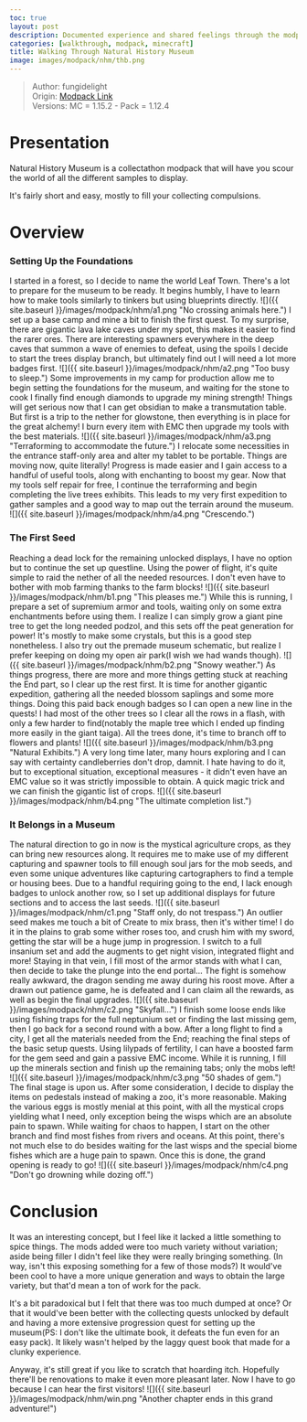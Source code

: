 ```yaml
---
toc: true
layout: post
description: Documented experience and shared feelings through the modpack.
categories: [walkthrough, modpack, minecraft]
title: Walking Through Natural History Museum
image: images/modpack/nhm/thb.png
---
```

>Author: fungidelight  
Origin: [Modpack Link](https://www.curseforge.com/minecraft/modpacks/natural-history-museum)  
Versions: MC = 1.15.2 - Pack = 1.12.4

# Presentation
Natural History Museum is a collectathon modpack that will have you scour the world of all the different samples to display.

It's fairly short and easy, mostly to fill your collecting compulsions.

# Overview
### Setting Up the Foundations
I started in a forest, so I decide to name the world Leaf Town. There's a lot to prepare for the museum to be ready. It begins humbly, I have to learn how to make tools similarly to tinkers but using blueprints directly.
![]({{ site.baseurl }}/images/modpack/nhm/a1.png "No crossing animals here.")
I set up a base camp and mine a bit to finish the first quest. To my surprise, there are gigantic lava lake caves under my spot, this makes it easier to find the rarer ores.
There are interesting spawners everywhere in the deep caves that summon a wave of enemies to defeat, using the spoils I decide to start the trees display branch, but ultimately find out I will need a lot more badges first.
![]({{ site.baseurl }}/images/modpack/nhm/a2.png "Too busy to sleep.")
Some improvements in my camp for production allow me to begin setting the foundations for the museum, and waiting for the stone to cook I finally find enough diamonds to upgrade my mining strength!
Things will get serious now that I can get obsidian to make a transmutation table. But first is a trip to the nether for glowstone, then everything is in place for the great alchemy! I burn every item with EMC then upgrade my tools with the best materials.
![]({{ site.baseurl }}/images/modpack/nhm/a3.png "Terraforming to accommodate the future.")
I relocate some necessities in the entrance staff-only area and alter my tablet to be portable. Things are moving now, quite literally! Progress is made easier and I gain access to a handful of useful tools, along with enchanting to boost my gear. Now that my tools self repair for free, I continue the terraforming and begin completing the live trees exhibits. This leads to my very first expedition to gather samples and a good way to map out the terrain around the museum.
![]({{ site.baseurl }}/images/modpack/nhm/a4.png "Crescendo.")
### The First Seed
Reaching a dead lock for the remaining unlocked displays, I have no option but to continue the set up questline. Using the power of flight, it's quite simple to raid the nether of all the needed resources. I don't even have to bother with mob farming thanks to the farm blocks!
![]({{ site.baseurl }}/images/modpack/nhm/b1.png "This pleases me.")
While this is running, I prepare a set of supremium armor and tools, waiting only on some extra enchantments before using them. I realize I can simply grow a giant pine tree to get the long needed podzol, and this sets off the peat generation for power! It's mostly to make some crystals, but this is a good step nonetheless. I also try out the premade museum schematic, but realize I prefer keeping on doing my open air park(I wish we had wands though).
![]({{ site.baseurl }}/images/modpack/nhm/b2.png "Snowy weather.")
As things progress, there are more and more things getting stuck at reaching the End part, so I clear up the rest first. It is time for another gigantic expedition, gathering all the needed blossom saplings and some more things.
Doing this paid back enough badges so I can open a new line in the quests! I had most of the other trees so I clear all the rows in a flash, with only a few harder to find(notably the maple tree which I ended up finding more easily in the giant taiga). All the trees done, it's time to branch off to flowers and plants!
![]({{ site.baseurl }}/images/modpack/nhm/b3.png "Natural Exhibits.")
A very long time later, many hours exploring and I can say with certainty candleberries don't drop, damnit. I hate having to do it, but to exceptional situation, exceptional measures - it didn't even have an EMC value so it was strictly impossible to obtain. A quick magic trick and we can finish the gigantic list of crops.
![]({{ site.baseurl }}/images/modpack/nhm/b4.png "The ultimate completion list.")
### It Belongs in a Museum
The natural direction to go in now is the mystical agriculture crops, as they can bring new resources along. It requires me to make use of my different capturing and spawner tools to fill enough soul jars for the mob seeds, and even some unique adventures like capturing cartographers to find a temple or housing bees. Due to a handful requiring going to the end, I lack enough badges to unlock another row, so I set up additional displays for future sections and to access the last seeds.
![]({{ site.baseurl }}/images/modpack/nhm/c1.png "Staff only, do not trespass.")
An outlier seed makes me touch a bit of Create to mix brass, then it's wither time! I do it in the plains to grab some wither roses too, and crush him with my sword, getting the star will be a huge jump in progression. I switch to a full insanium set and add the augments to get night vision, integrated flight and more! Staying in that vein, I fill most of the armor stands with what I can, then decide to take the plunge into the end portal...
The fight is somehow really awkward, the dragon sending me away during his roost move. After a drawn out patience game, he is defeated and I can claim all the rewards, as well as begin the final upgrades.
![]({{ site.baseurl }}/images/modpack/nhm/c2.png "Skyfall...")
I finish some loose ends like using fishing traps for the full neptunium set or finding the last missing gem, then I go back for a second round with a bow. After a long flight to find a city, I get all the materials needed from the End; reaching the final steps of the basic setup quests.
Using lilypads of fertility, I can have a boosted farm for the gem seed and gain a passive EMC income. While it is running, I fill up the minerals section and finish up the remaining tabs; only the mobs left!
![]({{ site.baseurl }}/images/modpack/nhm/c3.png "50 shades of gem.")
The final stage is upon us. After some consideration, I decide to display the items on pedestals instead of making a zoo, it's more reasonable. Making the various eggs is mostly menial at this point, with all the mystical crops yielding what I need, only exception being the wisps which are an absolute pain to spawn. While waiting for chaos to happen, I start on the other branch and find most fishes from rivers and oceans.
At this point, there's not much else to do besides waiting for the last wisps and the special biome fishes which are a huge pain to spawn. Once this is done, the grand opening is ready to go!
![]({{ site.baseurl }}/images/modpack/nhm/c4.png "Don't go drowning while dozing off.")
# Conclusion
It was an interesting concept, but I feel like it lacked a little something to spice things. The mods added were too much variety without variation; aside being filler I didn't feel like they were really bringing something. (In way, isn't this exposing something for a few of those mods?)
It would've been cool to have a more unique generation and ways to obtain the large variety, but that'd mean a ton of work for the pack.

It's a bit paradoxical but I felt that there was too much dumped at once? Or that it would've been better with the collecting quests unlocked by default and having a more extensive progression quest for setting up the museum(PS: I don't like the ultimate book, it defeats the fun even for an easy pack). It likely wasn't helped by the laggy quest book that made for a clunky experience.

Anyway, it's still great if you like to scratch that hoarding itch. Hopefully there'll be renovations to make it even more pleasant later.
Now I have to go because I can hear the first visitors!
![]({{ site.baseurl }}/images/modpack/nhm/win.png "Another chapter ends in this grand adventure!")

<script src="https://utteranc.es/client.js"
        repo="orian34/travelogues"
        issue-term="title"
        label="Comment"
        theme="github-dark"
        crossorigin="anonymous"
        async>
</script>
